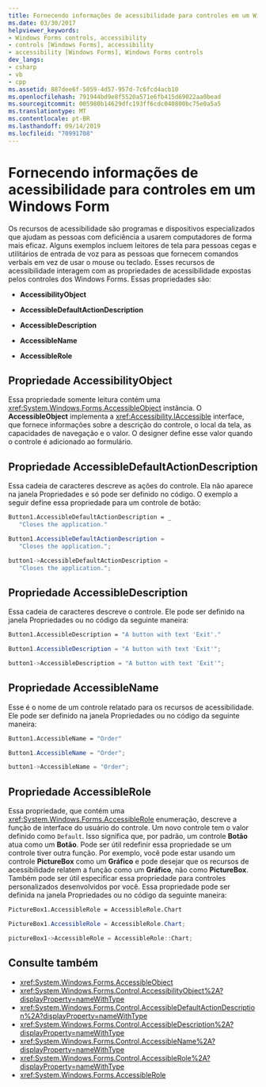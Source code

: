 ```yaml
---
title: Fornecendo informações de acessibilidade para controles em um Windows Form
ms.date: 03/30/2017
helpviewer_keywords:
- Windows Forms controls, accessibility
- controls [Windows Forms], accessibility
- accessibility [Windows Forms], Windows Forms controls
dev_langs:
- csharp
- vb
- cpp
ms.assetid: 887dee6f-5059-4d57-957d-7c6fcd4acb10
ms.openlocfilehash: 791944bd9e8f5520a571e6fb415d69022aa0bead
ms.sourcegitcommit: 005980b14629dfc193ff6cdc040800bc75e0a5a5
ms.translationtype: MT
ms.contentlocale: pt-BR
ms.lasthandoff: 09/14/2019
ms.locfileid: "70991708"
---
```

# <a name="providing-accessibility-information-for-controls-on-a-windows-form"></a>Fornecendo informações de acessibilidade para controles em um Windows Form
Os recursos de acessibilidade são programas e dispositivos especializados que ajudam as pessoas com deficiência a usarem computadores de forma mais eficaz. Alguns exemplos incluem leitores de tela para pessoas cegas e utilitários de entrada de voz para as pessoas que fornecem comandos verbais em vez de usar o mouse ou teclado. Esses recursos de acessibilidade interagem com as propriedades de acessibilidade expostas pelos controles dos Windows Forms. Essas propriedades são:  
  
- **AccessibilityObject**  
  
- **AccessibleDefaultActionDescription**  
  
- **AccessibleDescription**  
  
- **AccessibleName**  
  
- **AccessibleRole**  
  
## <a name="accessibilityobject-property"></a>Propriedade AccessibilityObject  
 Essa propriedade somente leitura contém uma <xref:System.Windows.Forms.AccessibleObject> instância. O **AccessibleObject** implementa a <xref:Accessibility.IAccessible> interface, que fornece informações sobre a descrição do controle, o local da tela, as capacidades de navegação e o valor. O designer define esse valor quando o controle é adicionado ao formulário.  
  
## <a name="accessibledefaultactiondescription-property"></a>Propriedade AccessibleDefaultActionDescription  
 Essa cadeia de caracteres descreve as ações do controle. Ela não aparece na janela Propriedades e só pode ser definido no código. O exemplo a seguir define essa propriedade para um controle de botão:  
  
```vb  
Button1.AccessibleDefaultActionDescription = _  
   "Closes the application."  
``` 

```csharp  
Button1.AccessibleDefaultActionDescription =   
   "Closes the application.";  
```

```cpp  
button1->AccessibleDefaultActionDescription =  
   "Closes the application.";  
```  
  
## <a name="accessibledescription-property"></a>Propriedade AccessibleDescription  
 Essa cadeia de caracteres descreve o controle. Ele pode ser definido na janela Propriedades ou no código da seguinte maneira:  
  
```vb  
Button1.AccessibleDescription = "A button with text 'Exit'."  
```

```csharp  
Button1.AccessibleDescription = "A button with text 'Exit'";  
```

```cpp  
button1->AccessibleDescription = "A button with text 'Exit'";  
```  
  
## <a name="accessiblename-property"></a>Propriedade AccessibleName  
 Esse é o nome de um controle relatado para os recursos de acessibilidade. Ele pode ser definido na janela Propriedades ou no código da seguinte maneira:  
  
```vb  
Button1.AccessibleName = "Order"  
```

```csharp  
Button1.AccessibleName = "Order";  
```

```cpp  
button1->AccessibleName = "Order";  
```  
  
## <a name="accessiblerole-property"></a>Propriedade AccessibleRole  
 Essa propriedade, que contém uma <xref:System.Windows.Forms.AccessibleRole> enumeração, descreve a função de interface do usuário do controle. Um novo controle tem o valor definido como `Default`. Isso significa que, por padrão, um controle **Botão** atua como um **Botão**. Pode ser útil redefinir essa propriedade se um controle tiver outra função. Por exemplo, você pode estar usando um controle **PictureBox** como um **Gráfico** e pode desejar que os recursos de acessibilidade relatem a função como um **Gráfico**, não como **PictureBox**. Também pode ser útil especificar essa propriedade para controles personalizados desenvolvidos por você. Essa propriedade pode ser definida na janela Propriedades ou no código da seguinte maneira:  
  
```vb 
PictureBox1.AccessibleRole = AccessibleRole.Chart  
```

```csharp  
PictureBox1.AccessibleRole = AccessibleRole.Chart;  
```

```cpp  
pictureBox1->AccessibleRole = AccessibleRole::Chart;  
```  
  
## <a name="see-also"></a>Consulte também

- <xref:System.Windows.Forms.AccessibleObject>
- <xref:System.Windows.Forms.Control.AccessibilityObject%2A?displayProperty=nameWithType>
- <xref:System.Windows.Forms.Control.AccessibleDefaultActionDescription%2A?displayProperty=nameWithType>
- <xref:System.Windows.Forms.Control.AccessibleDescription%2A?displayProperty=nameWithType>
- <xref:System.Windows.Forms.Control.AccessibleName%2A?displayProperty=nameWithType>
- <xref:System.Windows.Forms.Control.AccessibleRole%2A?displayProperty=nameWithType>
- <xref:System.Windows.Forms.AccessibleRole>
